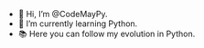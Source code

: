 - 👋 Hi, I’m @CodeMayPy.
- 🌱 I’m currently learning Python.
- 📚 Here you can follow my evolution in Python.
  

